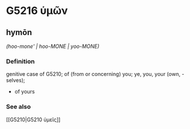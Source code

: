 # G5216 ὑμῶν

## hymōn

_(hoo-mone' | hoo-MONE | yoo-MONE)_

### Definition

genitive case of G5210; of (from or concerning) you; ye, you, your (own, -selves); 

- of yours

### See also

[[G5210|G5210 ὑμεῖς]]
